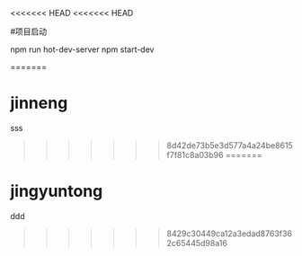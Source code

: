 <<<<<<< HEAD
<<<<<<< HEAD


#项目启动  

npm run hot-dev-server
npm start-dev

=======
# jinneng
sss
>>>>>>> 8d42de73b5e3d577a4a24be8615f7f81c8a03b96
=======
# jingyuntong
ddd
>>>>>>> 8429c30449ca12a3edad8763f362c65445d98a16
